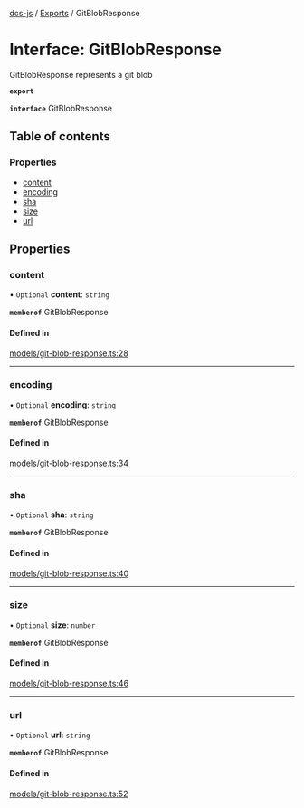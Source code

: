 [dcs-js](../README.md) / [Exports](../modules.md) / GitBlobResponse

# Interface: GitBlobResponse

GitBlobResponse represents a git blob

**`export`**

**`interface`** GitBlobResponse

## Table of contents

### Properties

- [content](GitBlobResponse.md#content)
- [encoding](GitBlobResponse.md#encoding)
- [sha](GitBlobResponse.md#sha)
- [size](GitBlobResponse.md#size)
- [url](GitBlobResponse.md#url)

## Properties

### <a id="content" name="content"></a> content

• `Optional` **content**: `string`

**`memberof`** GitBlobResponse

#### Defined in

[models/git-blob-response.ts:28](https://github.com/unfoldingWord/dcs-js/blob/dd84989/models/git-blob-response.ts#L28)

___

### <a id="encoding" name="encoding"></a> encoding

• `Optional` **encoding**: `string`

**`memberof`** GitBlobResponse

#### Defined in

[models/git-blob-response.ts:34](https://github.com/unfoldingWord/dcs-js/blob/dd84989/models/git-blob-response.ts#L34)

___

### <a id="sha" name="sha"></a> sha

• `Optional` **sha**: `string`

**`memberof`** GitBlobResponse

#### Defined in

[models/git-blob-response.ts:40](https://github.com/unfoldingWord/dcs-js/blob/dd84989/models/git-blob-response.ts#L40)

___

### <a id="size" name="size"></a> size

• `Optional` **size**: `number`

**`memberof`** GitBlobResponse

#### Defined in

[models/git-blob-response.ts:46](https://github.com/unfoldingWord/dcs-js/blob/dd84989/models/git-blob-response.ts#L46)

___

### <a id="url" name="url"></a> url

• `Optional` **url**: `string`

**`memberof`** GitBlobResponse

#### Defined in

[models/git-blob-response.ts:52](https://github.com/unfoldingWord/dcs-js/blob/dd84989/models/git-blob-response.ts#L52)
